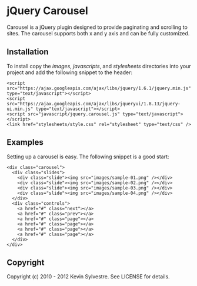 # jQuery Carousel

Carousel is a jQuery plugin designed to provide paginating and scrolling to sites. The carousel supports both x and y axis and can be fully customized.

## Installation

To install copy the *images*, *javascripts*, and *stylesheets* directories into your project and add the following snippet to the header:

    <script src="https://ajax.googleapis.com/ajax/libs/jquery/1.6.1/jquery.min.js" type="text/javascript"></script>
    <script src="https://ajax.googleapis.com/ajax/libs/jqueryui/1.8.13/jquery-ui.min.js" type="text/javascript"></script>
    <script src="javascript/jquery.carousel.js" type="text/javascript"></script>
    <link href="stylesheets/style.css" rel="stylesheet" type="text/css" />
  
## Examples

Setting up a carousel is easy. The following snippet is a good start:
    
    <div class="carousel">
      <div class="slides">
        <div class="slide"><img src="images/sample-01.png" /></div>
        <div class="slide"><img src="images/sample-02.png" /></div>
        <div class="slide"><img src="images/sample-03.png" /></div>
        <div class="slide"><img src="images/sample-04.png" /></div>
      </div>
      <div class="controls">
        <a href="#" class="next"></a>
        <a href="#" class="prev"></a>
        <a href="#" class="page"></a> 
        <a href="#" class="page"></a> 
        <a href="#" class="page"></a> 
        <a href="#" class="page"></a>
      </div>
    </div>

## Copyright

Copyright (c) 2010 - 2012 Kevin Sylvestre. See LICENSE for details.
